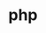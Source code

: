 # php
<!DOCTYPE html>
<html lang="en">
<head>
    <meta charset="UTF-8">
    <meta http-equiv="X-UA-Compatible" content="IE=edge">
    <meta name="viewport" content="width=device-width, initial-scale=1.0">
    <title>Document</title>
    <script>
        function check(){
            if (document.ttt.uid.value == "")
            {
                alert("아이디를 입력하세요");
                return;
            }
            if ((document.ttt.pass1.value == "") || (document.ttt.pass2.value == ""))
            {
                alert("비밀번호를 입력하세요");
                return;
            }
          
            if (document.ttt.uname.value == "")
            {
                alert("이름를 입력하세요");
                return;
            }

            document.ttt.submit();

        }
    </script>
</head>
<body>
    회원가입 <br>
    <form action="p2.php" method="post" name="ttt">
    아이디 : <input type="text" name="uid" id="uid">   <br>
    비밀번호 : <input type="password" name="pass1" id="pass1">    <br>
    비밀번호 재입력 : <input type="password" name="pass2" id="pass2">    <br>
    이름 : <input type="text" name="uname" id="uname">   <br>
    이메일 : <input type="text" name="email1" id="email1"> @ <input type="text" name="email2" id="email2">  <br>
    <input type="text" name="email2" id="email2">   <br>
    <input type="button" value="회원가입" onclick="check()">
    <input type="reset" value="취소하기">
    </form>

</body>
</html>
